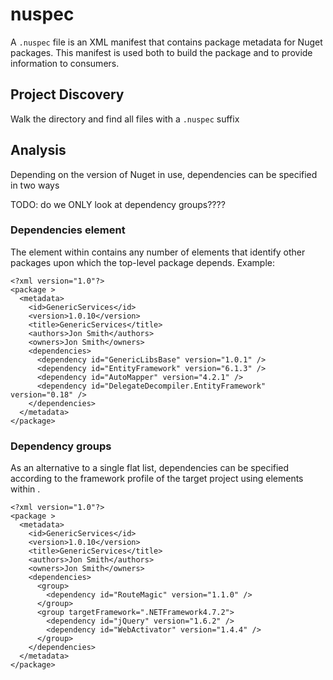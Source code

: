 # nuspec

A `.nuspec` file is an XML manifest that contains package metadata for Nuget packages. This manifest is used both to build the package and to provide information to consumers.

## Project Discovery

Walk the directory and find all files with a  `.nuspec` suffix

## Analysis

Depending on the version of Nuget in use, dependencies can be specified in two ways

TODO: do we ONLY look at dependency groups????
### Dependencies element

The <dependencies> element within <metadata> contains any number of <dependency> elements that identify other packages upon which the top-level package depends. Example:

```
<?xml version="1.0"?>
<package >
  <metadata>
    <id>GenericServices</id>
    <version>1.0.10</version>
    <title>GenericServices</title>
    <authors>Jon Smith</authors>
    <owners>Jon Smith</owners>
    <dependencies>
      <dependency id="GenericLibsBase" version="1.0.1" />
      <dependency id="EntityFramework" version="6.1.3" />
      <dependency id="AutoMapper" version="4.2.1" />
      <dependency id="DelegateDecompiler.EntityFramework" version="0.18" />
    </dependencies>
  </metadata>
</package>
```

### Dependency groups

As an alternative to a single flat list, dependencies can be specified according to the framework profile of the target project using <group> elements within <dependencies>.

```
<?xml version="1.0"?>
<package >
  <metadata>
    <id>GenericServices</id>
    <version>1.0.10</version>
    <title>GenericServices</title>
    <authors>Jon Smith</authors>
    <owners>Jon Smith</owners>
    <dependencies>
      <group>
        <dependency id="RouteMagic" version="1.1.0" />
      </group>
      <group targetFramework=".NETFramework4.7.2">
        <dependency id="jQuery" version="1.6.2" />
        <dependency id="WebActivator" version="1.4.4" />
      </group>
    </dependencies>
  </metadata>
</package>
```